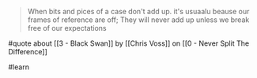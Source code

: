 > When bits and pices of a case don't add up. it's usuaalu beause our frames of reference are off;
> They will never add up unless we break free of our expectations

#quote about [[3 - Black Swan]] by [[Chris Voss]] on [[0 - Never Split The Difference]]

#learn
